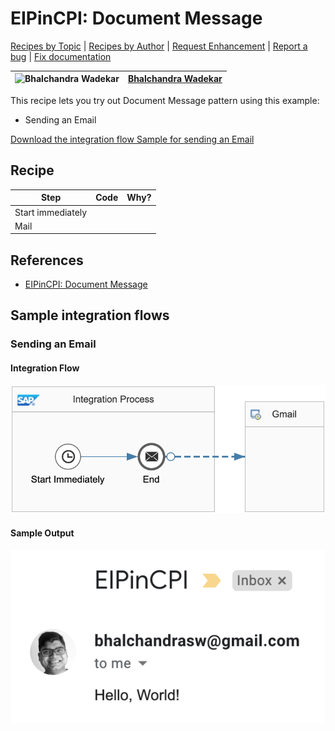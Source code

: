 # EIPinCPI: Document Message

[Recipes by Topic](../../../../readme.md) | [Recipes by Author](../../../../author.md) | [Request Enhancement](https://github.com/SAP-samples/cloud-integration-flow/issues/new?assignees=&labels=Recipe%20Fix,enhancement&template=recipe-request.md&title=Improve%20EIPinCPI%3A%20Document%20Message) | [Report a bug](https://github.com/SAP-samples/cloud-integration-flow/issues/new?assignees=&labels=Recipe%20Fix,bug&template=bug_report.md&title=Issue%20with%20EIPinCPI%3A%20Document%20Message) | [Fix documentation](https://github.com/SAP-samples/cloud-integration-flow/issues/new?assignees=&labels=Recipe%20Fix,documentation&template=bug_report.md&title=Docu%20fix%20EIPinCPI%3A%20Document%20Message)

![Bhalchandra Wadekar](https://github.com/BhalchandraSW.png?size=50) | [Bhalchandra Wadekar](https://github.com/BhalchandraSW)
----|----

This recipe lets you try out Document Message pattern using this example:
* Sending an Email

[Download the integration flow Sample for sending an Email](Document%20Message%20-%20Sending%20an%20Email.zip)

## Recipe

Step|Code|Why?
----|----|----
Start immediately | |
Mail | |

## References
* [EIPinCPI: Document Message](https://blogs.sap.com/2019/12/29/eipincpi-document-message)

## Sample integration flows

### Sending an Email

#### Integration Flow
![Sending an Email](Document%20Message%20-%20Sending%20an%20Email.png)

#### Sample Output
![Sending an Email](Sample%20Output%20for%20sending%20an%20Email.png)
